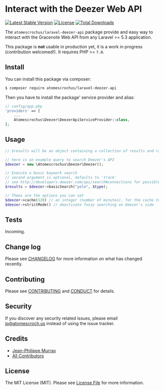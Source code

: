# Interact with the Deezer Web API

[![Latest Stable Version](https://poser.pugx.org/atomescrochus/laravel-deezer-api/v/stable)](https://packagist.org/packages/atomescrochus/laravel-deezer-api)
[![License](https://poser.pugx.org/atomescrochus/laravel-deezer-api/license)](https://packagist.org/packages/atomescrochus/laravel-deezer-api)
[![Total Downloads](https://poser.pugx.org/atomescrochus/laravel-deezer-api/downloads)](https://packagist.org/packages/atomescrochus/laravel-deezer-api)

The `atomescrochus/laravel-deezer-api` package provide and easy way to interact with the Gracenote Web API from any Laravel >= 5.3 application.

This package is **not** usable in production yet, it is a work in progress (contribution welcomed!). It requires PHP >= `7.0`.

## Install

You can install this package via composer:

``` bash
$ composer require atomescrochus/laravel-deezer-api
```

Then you have to install the package' service provider and alias:

```php
// config/app.php
'providers' => [
    ...
    Atomescrochus\Deezer\DeezerApiServiceProvider::class,
];
```

## Usage

``` php
// $results will be an object containing a collection of results and raw response data from Deezer

// here is an example query to search Deezer's API
$deezer = new \Atomescrochus\Deezer\Deezer();

// Execute a basic keywork search
// second argument is optional, defaults to 'track'
// see http://developers.deezer.com/api/search#connections for possible search types
$results = $deezer->basicSearch("yolo", $type);

// Thees are the options you can set
$deezer->cache(120) // an integer (number of minutes), for the cache to expire, can be 0
$deezer->strictMode() // deactivate fuzzy searching on Deezer's side
```

## Tests

Incoming.

## Change log

Please see [CHANGELOG](CHANGELOG.md) for more information on what has changed recently.

## Contributing

Please see [CONTRIBUTING](CONTRIBUTING.md) and [CONDUCT](CONDUCT.md) for details.

## Security

If you discover any security related issues, please email jp@atomescroch.us instead of using the issue tracker.

## Credits

- [Jean-Philippe Murray](https://github.com/jpmurray)
- [All Contributors](../../contributors)

## License

The MIT License (MIT). Please see [License File](LICENSE.md) for more information.
